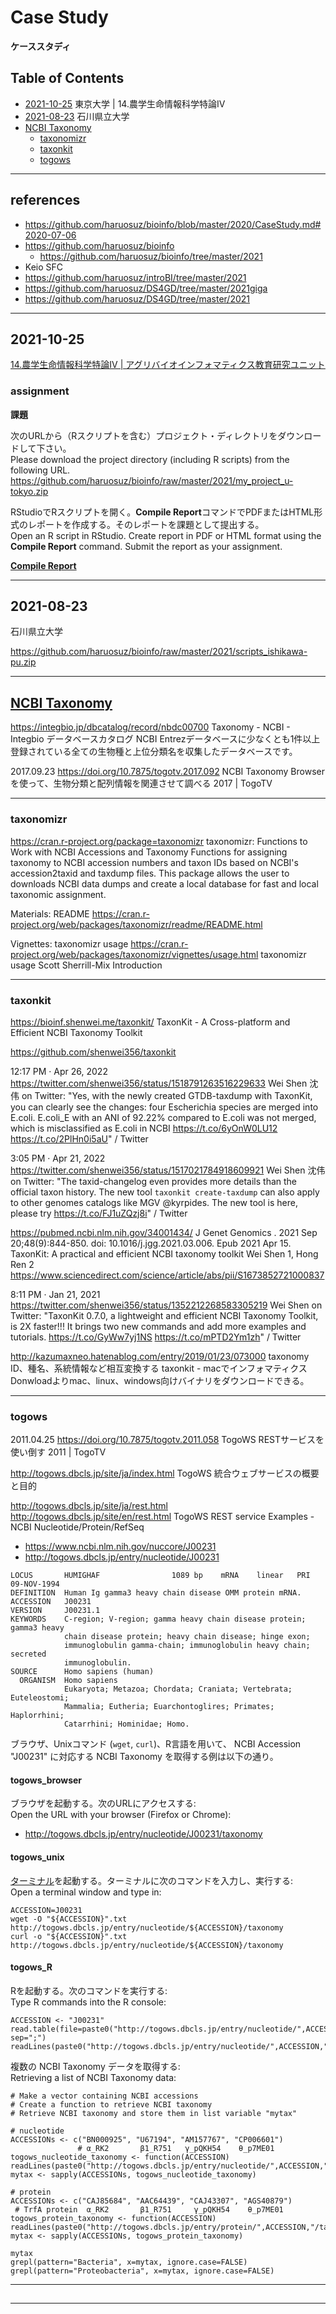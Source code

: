 # Case Study
**ケーススタディ**

## Table of Contents
- [2021-10-25](#2021-10-25) 東京大学 | 14.農学生命情報科学特論IV
- [2021-08-23](#2021-08-23) 石川県立大学
- [NCBI Taxonomy](#ncbi-taxonomy)
  - [taxonomizr](#taxonomizr)
  - [taxonkit](#taxonkit)
  - [togows](#togows)

----------
## references
- https://github.com/haruosuz/bioinfo/blob/master/2020/CaseStudy.md#2020-07-06
- https://github.com/haruosuz/bioinfo
  - https://github.com/haruosuz/bioinfo/tree/master/2021
- Keio SFC
- https://github.com/haruosuz/introBI/tree/master/2021
- https://github.com/haruosuz/DS4GD/tree/master/2021giga
- https://github.com/haruosuz/DS4GD/tree/master/2021

----------
## 2021-10-25

[14.農学生命情報科学特論IV | アグリバイオインフォマティクス教育研究ユニット](http://www.iu.a.u-tokyo.ac.jp/lectures/AG14/)

### assignment
**課題**

次のURLから（Rスクリプトを含む）プロジェクト・ディレクトリをダウンロードして下さい。  
Please download the project directory (including R scripts) from the following URL.  
https://github.com/haruosuz/bioinfo/raw/master/2021/my_project_u-tokyo.zip

RStudioでRスクリプトを開く。**Compile Report**コマンドでPDFまたはHTML形式のレポートを作成する。そのレポートを課題として提出する。  
Open an R script in RStudio. Create report in PDF or HTML format using the **Compile Report** command.
Submit the report as your assignment.

[**Compile Report**](https://github.com/haruosuz/DS4GD/blob/master/2020/CaseStudy.md#compile-report)

----------
## 2021-08-23

石川県立大学

https://github.com/haruosuz/bioinfo/raw/master/2021/scripts_ishikawa-pu.zip

----------
## [NCBI Taxonomy](https://www.ncbi.nlm.nih.gov/taxonomy) 

https://integbio.jp/dbcatalog/record/nbdc00700
Taxonomy - NCBI - Integbio データベースカタログ
NCBI Entrezデータベースに少なくとも1件以上登録されている全ての生物種と上位分類名を収集したデータベースです。

2017.09.23
https://doi.org/10.7875/togotv.2017.092
NCBI Taxonomy Browserを使って、生物分類と配列情報を関連させて調べる 2017 | TogoTV

----------
### taxonomizr

https://cran.r-project.org/package=taxonomizr
taxonomizr: Functions to Work with NCBI Accessions and Taxonomy
Functions for assigning taxonomy to NCBI accession numbers and taxon IDs based on NCBI's accession2taxid and taxdump files. This package allows the user to downloads NCBI data dumps and create a local database for fast and local taxonomic assignment.

Materials:	README
https://cran.r-project.org/web/packages/taxonomizr/readme/README.html

Vignettes:	taxonomizr usage
https://cran.r-project.org/web/packages/taxonomizr/vignettes/usage.html
taxonomizr usage
Scott Sherrill-Mix
Introduction

----------
### taxonkit

https://bioinf.shenwei.me/taxonkit/
TaxonKit - A Cross-platform and Efficient NCBI Taxonomy Toolkit

https://github.com/shenwei356/taxonkit

12:17 PM · Apr 26, 2022
https://twitter.com/shenwei356/status/1518791263516229633
Wei Shen 沈伟 on Twitter: "Yes, with the newly created GTDB-taxdump with TaxonKit, you can clearly see the changes: four Escherichia species are merged into E.coli. E.coli_E with an ANI of 92.22% compared to E.coli was not merged, which is misclassified as E.coli in NCBI https://t.co/6yOnW0LU12 https://t.co/2PlHn0i5aU" / Twitter

3:05 PM · Apr 21, 2022
https://twitter.com/shenwei356/status/1517021784918609921
Wei Shen 沈伟 on Twitter: "The taxid-changelog even provides more details than the official taxon history. The new tool `taxonkit create-taxdump` can also apply to other genomes catalogs like MGV @kyrpides. The new tool is here, please try https://t.co/FJ1uZQzj8i" / Twitter


https://pubmed.ncbi.nlm.nih.gov/34001434/
J Genet Genomics
. 2021 Sep 20;48(9):844-850. doi: 10.1016/j.jgg.2021.03.006. Epub 2021 Apr 15.
TaxonKit: A practical and efficient NCBI taxonomy toolkit
Wei Shen 1, Hong Ren 2
https://www.sciencedirect.com/science/article/abs/pii/S1673852721000837


8:11 PM · Jan 21, 2021
https://twitter.com/shenwei356/status/1352212268583305219
Wei Shen on Twitter: "TaxonKit 0.7.0, a lightweight and efficient NCBI Taxonomy Toolkit, is 2X faster!!! It brings two new commands and add more examples and tutorials. https://t.co/GyWw7yj1NS https://t.co/mPTD2Ym1zh" / Twitter

http://kazumaxneo.hatenablog.com/entry/2019/01/23/073000
taxonomy ID、種名、系統情報など相互変換する taxonkit - macでインフォマティクス
Donwloadよりmac、linux、windows向けバイナリをダウンロードできる。


----------
### togows

2011.04.25
https://doi.org/10.7875/togotv.2011.058
TogoWS RESTサービスを使い倒す 2011 | TogoTV

http://togows.dbcls.jp/site/ja/index.html
TogoWS
統合ウェブサービスの概要と目的

http://togows.dbcls.jp/site/ja/rest.html
http://togows.dbcls.jp/site/en/rest.html
TogoWS REST service
Examples - NCBI Nucleotide/Protein/RefSeq

- https://www.ncbi.nlm.nih.gov/nuccore/J00231
- http://togows.dbcls.jp/entry/nucleotide/J00231
```
LOCUS       HUMIGHAF                1089 bp    mRNA    linear   PRI 09-NOV-1994
DEFINITION  Human Ig gamma3 heavy chain disease OMM protein mRNA.
ACCESSION   J00231
VERSION     J00231.1
KEYWORDS    C-region; V-region; gamma heavy chain disease protein; gamma3 heavy
            chain disease protein; heavy chain disease; hinge exon;
            immunoglobulin gamma-chain; immunoglobulin heavy chain; secreted
            immunoglobulin.
SOURCE      Homo sapiens (human)
  ORGANISM  Homo sapiens
            Eukaryota; Metazoa; Chordata; Craniata; Vertebrata; Euteleostomi;
            Mammalia; Eutheria; Euarchontoglires; Primates; Haplorrhini;
            Catarrhini; Hominidae; Homo.
```

ブラウザ、Unixコマンド (`wget`, `curl`)、R言語を用いて、
NCBI Accession "J00231" に対応する NCBI Taxonomy を取得する例は以下の通り。

#### togows_browser
ブラウザを起動する。次のURLにアクセスする:  
Open the URL with your browser (Firefox or Chrome):  

- http://togows.dbcls.jp/entry/nucleotide/J00231/taxonomy

#### togows_unix
[ターミナル](https://techacademy.jp/magazine/5155)を起動する。ターミナルに次のコマンドを入力し、実行する:  
Open a terminal window and type in:  
```
ACCESSION=J00231
wget -O "${ACCESSION}".txt http://togows.dbcls.jp/entry/nucleotide/${ACCESSION}/taxonomy
curl -o "${ACCESSION}".txt http://togows.dbcls.jp/entry/nucleotide/${ACCESSION}/taxonomy
```

#### togows_R
Rを起動する。次のコマンドを実行する:  
Type R commands into the R console:  
```
ACCESSION <- "J00231"
read.table(file=paste0("http://togows.dbcls.jp/entry/nucleotide/",ACCESSION,"/taxonomy"), sep=";")
readLines(paste0("http://togows.dbcls.jp/entry/nucleotide/",ACCESSION,"/taxonomy"))
```

複数の NCBI Taxonomy データを取得する:  
Retrieving a list of NCBI Taxonomy data:  
```
# Make a vector containing NCBI accessions
# Create a function to retrieve NCBI taxonomy
# Retrieve NCBI taxonomy and store them in list variable "mytax"

# nucleotide
ACCESSIONs <- c("BN000925", "U67194", "AM157767", "CP006601")
               # α_RK2       β1_R751   γ_pQKH54    θ_p7ME01
togows_nucleotide_taxonomy <- function(ACCESSION) readLines(paste0("http://togows.dbcls.jp/entry/nucleotide/",ACCESSION,"/taxonomy"))
mytax <- sapply(ACCESSIONs, togows_nucleotide_taxonomy)

# protein
ACCESSIONs <- c("CAJ85684", "AAC64439", "CAJ43307", "AGS40879")
 # TrfA protein  α_RK2       β1_R751     γ_pQKH54    θ_p7ME01
togows_protein_taxonomy <- function(ACCESSION) readLines(paste0("http://togows.dbcls.jp/entry/protein/",ACCESSION,"/taxonomy"))
mytax <- sapply(ACCESSIONs, togows_protein_taxonomy)

mytaxgrepl(pattern="Bacteria", x=mytax, ignore.case=FALSE)grepl(pattern="Proteobacteria", x=mytax, ignore.case=FALSE)

```

----------
## 


----------





